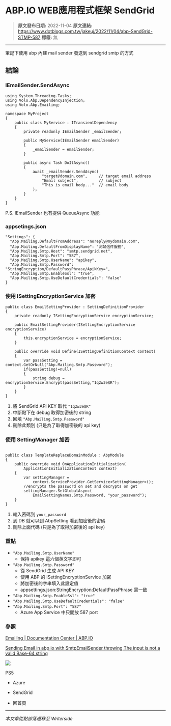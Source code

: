 # ABP.IO WEB應用程式框架 SendGrid

> **原文發布日期:** 2022-11-04
> **原文連結:** https://www.dotblogs.com.tw/jakeuj/2022/11/04/abp-SendGrid-STMP-587
> **標籤:** 無

---

筆記下使用 abp 內建 mail sender 發送到 sendgrid smtp 的方式

## 結論

### IEmailSender.SendAsync

```
using System.Threading.Tasks;
using Volo.Abp.DependencyInjection;
using Volo.Abp.Emailing;

namespace MyProject
{
    public class MyService : ITransientDependency
    {
        private readonly IEmailSender _emailSender;

        public MyService(IEmailSender emailSender)
        {
            _emailSender = emailSender;
        }

        public async Task DoItAsync()
        {
            await _emailSender.SendAsync(
                "target@domain.com",     // target email address
                "Email subject",         // subject
                "This is email body..."  // email body
            );
        }
    }
}

```

P.S. IEmailSender 也有提供 QueueAsync 功能

### appsetings.json

```
"Settings": {
  "Abp.Mailing.DefaultFromAddress": "noreply@mydomain.com",
  "Abp.Mailing.DefaultFromDisplayName": "測試信件服務",
  "Abp.Mailing.Smtp.Host": "smtp.sendgrid.net",
  "Abp.Mailing.Smtp.Port": "587",
  "Abp.Mailing.Smtp.UserName": "apikey",
  "Abp.Mailing.Smtp.Password": "StringEncryption/DefaultPassPhrase/ApikKey=",
  "Abp.Mailing.Smtp.EnableSsl": "true",
  "Abp.Mailing.Smtp.UseDefaultCredentials": "false"
}
```

### 使用 ISettingEncryptionService 加密

```
public class EmailSettingProvider : SettingDefinitionProvider
{
    private readonly ISettingEncryptionService encryptionService;

    public EmailSettingProvider(ISettingEncryptionService encryptionService)
    {
        this.encryptionService = encryptionService;
    }

    public override void Define(ISettingDefinitionContext context)
    {
        var passSetting = context.GetOrNull("Abp.Mailing.Smtp.Password");
        if(passSetting!=null)
        {
            string debug = encryptionService.Encrypt(passSetting,"1q2w3e$R");
        }
    }
}
```

1. 將 SendGrid API KEY 取代 `"1q2w3e$R"`
2. 中斷點下在 debug 取得加密後的 string
3. 回填 `"Abp.Mailing.Smtp.Password"`
4. 刪除此類別 (只是為了取得加密後的 api key)

### 使用 SettingManager 加密

```

public class TemplateReplaceDomainModule : AbpModule
{
    public override void OnApplicationInitialization(
        ApplicationInitializationContext context)
    {
        var settingManager =
            context.ServiceProvider.GetService<SettingManager>();
        //encrypts the password on set and decrypts on get
        settingManager.SetGlobalAsync(
            EmailSettingNames.Smtp.Password, "your_password");
    }
}

```

1. 輸入密碼到 `your_password`
2. 到 DB 就可以到 AbpSetting 看到加密後的密碼
3. 刪除上面代碼 (只是為了取得加密後的 api key)

### 重點

* `"Abp.Mailing.Smtp.UserName"`
  + 保持 apikey 這六個英文字即可
* `"Abp.Mailing.Smtp.Password"`
  + 從 SendGrid 生成 API KEY
  + 使用 ABP 的 ISettingEncryptionService 加密
  + 將加密後的字串填入此設定值
  + appsettings.json:StringEncryption:DefaultPassPhrase 需一致
* `"Abp.Mailing.Smtp.EnableSsl": "true"`
* `"Abp.Mailing.Smtp.UseDefaultCredentials": "false"`
* `"Abp.Mailing.Smtp.Port": "587"`
  + Azure App Service 中只開放 587 port

### 參照

[Emailing | Documentation Center | ABP.IO](https://docs.abp.io/en/abp/latest/Emailing#email-settings)

[Sending Email in abp io with SmtpEmailSender throwing The input is not a valid Base-64 string](https://stackoverflow.com/questions/67062083/sending-email-in-abp-io-with-smtpemailsender-throwing-the-input-is-not-a-valid-b)

![](https://card.psnprofiles.com/1/jakeuj.png)

PS5

* Azure
* SendGrid

* 回首頁

---

*本文章從點部落遷移至 Writerside*
